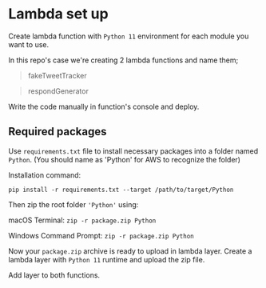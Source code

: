 # Lambda set up

Create lambda function with `Python 11` environment for each module you want to use.

In this repo's case we're creating 2 lambda functions and name them;
> fakeTweetTracker

> respondGenerator

Write the code manually in function's console and deploy.

## Required packages

Use `requirements.txt` file to install necessary packages into a folder named `Python`.
(You should name as 'Python' for AWS to recognize the folder)

Installation command:
```
pip install -r requirements.txt --target /path/to/target/Python
```

Then zip the root folder `'Python'` using:

macOS Terminal: ```zip -r package.zip Python```

Windows Command Prompt: ```zip -r package.zip Python```

Now your `package.zip` archive is ready to upload in lambda layer.
Create a lambda layer with `Python 11` runtime and upload the zip file.

Add layer to both functions.


